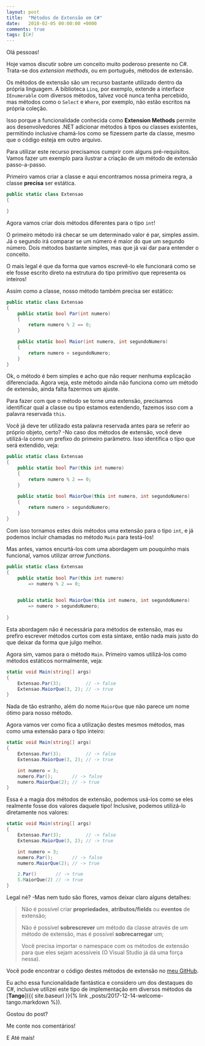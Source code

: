 ```yaml
---
layout: post
title:  "Métodos de Extensão em C#"
date:   2018-02-05 00:00:00 +0000
comments: true
tags: [C#]
---
```


Olá pessoas!

Hoje vamos discutir sobre um conceito muito poderoso presente no C#. Trata-se dos *extension methods*, ou em português, métodos de extensão.
<!--more-->

Os métodos de extensão são um recurso bastante utilizado dentro da própria linguagem. A biblioteca `Linq`, por exemplo, extende a interface `IEnumerable` com diversos métodos, talvez você nunca tenha percebido, mas métodos como o `Select` e `Where`, por exemplo, não estão escritos na própria coleção. 

Isso porque a funcionalidade conhecida como **Extension Methods** permite aos desenvolvedores .NET adicionar métodos à tipos ou classes existentes, permitindo inclusive chamá-los como se fizessem parte da classe, mesmo que o código esteja em outro arquivo.

Para utilizar este recurso precisamos cumprir com alguns pré-requisitos. Vamos fazer um exemplo para ilustrar a criação de um método de extensão passo-a-passo.

Primeiro vamos criar a classe e aqui encontramos nossa primeira regra, a classe **precisa** ser estática.

```csharp
public static class Extensao
{

}
```

Agora vamos criar dois métodos diferentes para o tipo `int`! 

O primeiro método irá checar se um determinado valor é par, simples assim. Já o segundo irá comparar se um número é maior do que um segundo número. Dois métodos bastante simples, mas que já vai dar para entender o conceito.

O mais legal é que da forma que vamos escrevê-lo ele funcionará como se ele fosse escrito direto na estrutura do tipo primitivo que representa os inteiros!

Assim como a classe, nosso método também precisa ser estático:

```csharp
public static class Extensao
{
    public static bool Par(int numero)
    {
        return numero % 2 == 0;
    }

    public static bool Maior(int numero, int segundoNumero)
    {
        return numero > segundoNumero;
    }
}
```
Ok, o método é bem simples e acho que não requer nenhuma explicação diferenciada. Agora veja, este método ainda não funciona como um método de extensão, ainda falta fazermos um ajuste.

Para fazer com que o método se torne uma extensão, precisamos identificar qual a classe ou tipo estamos extendendo, fazemos isso com a palavra reservada `this`.

Você já deve ter utilizado esta palavra reservada antes para se referir ao próprio objeto, certo? -No caso dos métodos de extensão, você deve utilizá-la como um prefixo do primeiro parâmetro. Isso identifica o tipo que será extendido, veja:

```csharp
public static class Extensao
{
    public static bool Par(this int numero)
    {
        return numero % 2 == 0;
    }

    public static bool MaiorQue(this int numero, int segundoNumero)
    {
        return numero > segundoNumero;
    }
}
```
Com isso tornamos estes dois métodos uma extensão para o tipo `int`, e já podemos incluir chamadas no método `Main` para testá-los!

Mas antes, vamos encurtá-los com uma abordagem um pouquinho mais funcional, vamos utilizar *arrow functions*.

```csharp
public static class Extensao
{
    public static bool Par(this int numero)
        => numero % 2 == 0;
    

    public static bool MaiorQue(this int numero, int segundoNumero)
        => numero > segundoNumero;
    
}
```
Esta abordagem não é necessária para métodos de extensão, mas eu prefiro escrever métodos curtos com esta sintaxe, então nada mais justo do que deixar da forma que julgo melhor.

Agora sim, vamos para o método `Main`. Primeiro vamos utilizá-los como métodos estáticos normalmente, veja:

```csharp
static void Main(string[] args)
{
    Extensao.Par(3);         // -> false
    Extensao.MaiorQue(3, 2); // -> true
}
```

Nada de tão estranho, além do nome `MaiorQue` que não parece um nome ótimo para nosso método.

Agora vamos ver como fica a utilização destes mesmos métodos, mas como uma extensão para o tipo inteiro:

```csharp
static void Main(string[] args)
{
    Extensao.Par(3);         // -> false
    Extensao.MaiorQue(3, 2); // -> true

    int numero = 3;
    numero.Par();       // -> false
    numero.MaiorQue(2); // -> true
}
```
Essa é a magia dos métodos de extensão, podemos usá-los como se eles realmente fosse dos valores daquele tipo! Inclusive, podemos utilizá-lo diretamente nos valores:

```csharp
static void Main(string[] args)
{
    Extensao.Par(3);         // -> false
    Extensao.MaiorQue(3, 2); // -> true

    int numero = 3;
    numero.Par();       // -> false
    numero.MaiorQue(2); // -> true

    2.Par()       // -> true
    5.MaiorQue(2) // -> true
}
```

Legal né? -Mas nem tudo são flores, vamos deixar claro alguns detalhes:

> Não é possível criar **propriedades**, **atributos/fields** ou **eventos** de extensão;
>
> Não é possível **sobrescrever** um método da classe através de um método de extensão, mas é possível **sobrecarregar** um;
>
> Você precisa importar o namespace com os métodos de extensão para que eles sejam acessíveis (O Visual Studio já dá uma força nessa).

Você pode encontrar o código destes métodos de extensão no [meu GitHub](https://github.com/gabrielschade/posts-blog/tree/master/ExtensionMethods).

Eu acho essa funcionalidade fantástica e considero um dos destaques do C#, inclusive utilizei este tipo de implementação em diversos métodos da [**Tango**]({{ site.baseurl }}{% link _posts/2017-12-14-welcome-tango.markdown %}).

Gostou do post? 

Me conte nos comentários!

E Até mais!